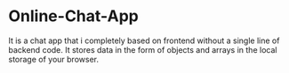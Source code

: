 # Online-Chat-App
It is a chat app that i completely based on frontend without a single line of backend code. It stores data in the form of objects and arrays in the local storage of your browser.
